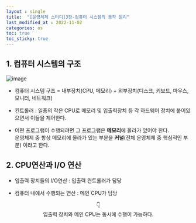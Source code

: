 ```yaml
---
layout : single
title:  "[운영체제 스터디]3장-컴퓨터 시스템의 동작 원리"
last_modified_at : 2022-11-02
categories: os
toc: true
toc_sticky: true
---
```


## 1. 컴퓨터 시스템의 구조

![image](https://user-images.githubusercontent.com/80660585/193441848-02562f5d-038f-400a-9da5-357d3f07f707.png)  

- 컴퓨터 시스템 구조 = 내부장치(CPU, 메모리) + 외부장치(디스크, 키보드, 마우스, 모니터, 네트워크)

- 컨트롤러 : 일종의 작은 CPU로 메모리 및 입출력장치 등 각 하드웨어 장치에 붙어있으면서 이들을 제어한다.  

- 어떤 프로그램이 수행되려면 그 프로그램은 **메모리**에 올라가 있어야 한다.  
운영체제 중 항상 메모리에 올라가 있는 부분을 **커널**(전체 운영체제 중 핵심적인 부분) 이라고 한다.  

## 2. CPU연산과 I/O 연산

- 입출력 장치들의 I/O연산 : 입출력 컨트롤러가 담당

- 컴퓨터 내에서 수행되는 연산 : 메인 CPU가 담당
<center>👇</center>
<center>입출력 장치와 메인 CPU는 동시에 수행이 가능하다.</center>












 